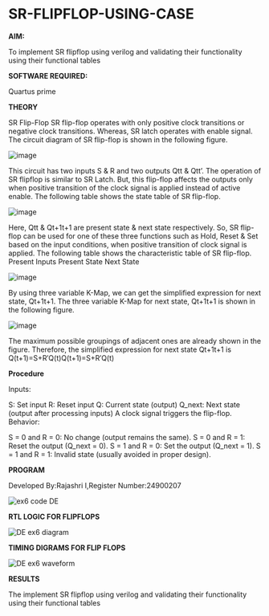 # SR-FLIPFLOP-USING-CASE

**AIM:**

To implement  SR flipflop using verilog and validating their functionality using their functional tables  

**SOFTWARE REQUIRED:**

Quartus prime

**THEORY**

SR Flip-Flop SR flip-flop operates with only positive clock transitions or negative clock transitions. Whereas, SR latch operates with enable signal. The circuit diagram of SR flip-flop is shown in the following figure.

![image](https://github.com/naavaneetha/SR-FLIPFLOP-USING-CASE/assets/154305477/0f710028-ad52-4d3e-9276-8714cf023a25)

 
This circuit has two inputs S & R and two outputs Qtt & Qtt’. The operation of SR flipflop is similar to SR Latch. But, this flip-flop affects the outputs only when positive transition of the clock signal is applied instead of active enable. The following table shows the state table of SR flip-flop.

![image](https://github.com/naavaneetha/SR-FLIPFLOP-USING-CASE/assets/154305477/dabfc4f4-87e3-4cbc-9472-f89ee1b5ed30)

 
Here, Qtt & Qt+1t+1 are present state & next state respectively. So, SR flip-flop can be used for one of these three functions such as Hold, Reset & Set based on the input conditions, when positive transition of clock signal is applied. The following table shows the characteristic table of SR flip-flop. Present Inputs Present State Next State

![image](https://github.com/naavaneetha/SR-FLIPFLOP-USING-CASE/assets/154305477/dd90d16c-aec5-4290-a586-e2346b1e9eb5)

 
By using three variable K-Map, we can get the simplified expression for next state, Qt+1t+1. The three variable K-Map for next state, Qt+1t+1 is shown in the following figure.

![image](https://github.com/naavaneetha/SR-FLIPFLOP-USING-CASE/assets/154305477/473efad6-d70b-4ca7-aeb7-898bbfca319f)

 
The maximum possible groupings of adjacent ones are already shown in the figure. Therefore, the simplified expression for next state Qt+1t+1 is Q(t+1)=S+R′Q(t)Q(t+1)=S+R′Q(t)

**Procedure**

Inputs:

S: Set input
R: Reset input
Q: Current state (output)
Q_next: Next state (output after processing inputs)
A clock signal triggers the flip-flop.
Behavior:

S = 0 and R = 0: No change (output remains the same).
S = 0 and R = 1: Reset the output (Q_next = 0).
S = 1 and R = 0: Set the output (Q_next = 1).
S = 1 and R = 1: Invalid state (usually avoided in proper design).


**PROGRAM**

Developed By:Rajashri I,Register Number:24900207

![ex6 code DE](https://github.com/user-attachments/assets/87d80722-af00-42cf-9d6a-58a1c93ca70d)



**RTL LOGIC FOR FLIPFLOPS**

![DE ex6 diagram](https://github.com/user-attachments/assets/e311a779-3c2b-48e7-b4c6-624774e5bcb1)



**TIMING DIGRAMS FOR FLIP FLOPS**

![DE ex6 waveform](https://github.com/user-attachments/assets/115633df-deda-4ab1-a8fd-190922a5541e)



**RESULTS**

The  implement  SR flipflop using verilog and validating their functionality using their functional tables

